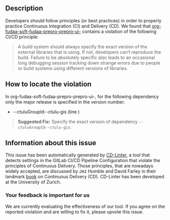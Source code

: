 
## Description
Developers should follow principles (or best practices) in order to properly practice Continuous Integration (CI) and Delivery (CD).
We found that [org-fudaa-soft-fudaa-prepro-prepro-ui-](https://gitlab.com/fudaa/fudaa-prepro/blob/master/.gitlab-ci.yml) contains a violation of the following CI/CD principle:

> A build system should always specify the exact version of the external libraries that is using.
If not, developers can’t reproduce the build. Failure to be absolutely specific also leads to an occasional long debugging session tracking down strange errors due to people or build systems using different versions of libraries.

## How to locate the violation

In org-fudaa-soft-fudaa-prepro-prepro-ui-, for the following dependency only the major release is specified in the version number.

* --ctuluGroupId--ctulu-gis (line )

> **Suggested Fix:** Specify the exact version of dependency `--ctuluGroupId--ctulu-gis`.

## Information about this issue

This issue has been automatically generated by [CD-Linter](https://gitlab.com/Jancso/configuration-analytics), a tool that detects settings in the GitLab CI/CD Pipeline Configuration that violate the principles of Continuous Delivery. Those principles, that are nowadays widely accepted, are discussed by Jez Humble and David Farley in their landmark [book](https://www.oreilly.com/library/view/continuous-delivery-reliable/9780321670250/) on Continuous Delivery (CD). CD-Linter has been developed at the University of Zurich.

### Your feedback is important for us
We are currently evaluating the effectiveness of our tool. If you agree on the reported violation and are willing to fix it, please upvote this issue.